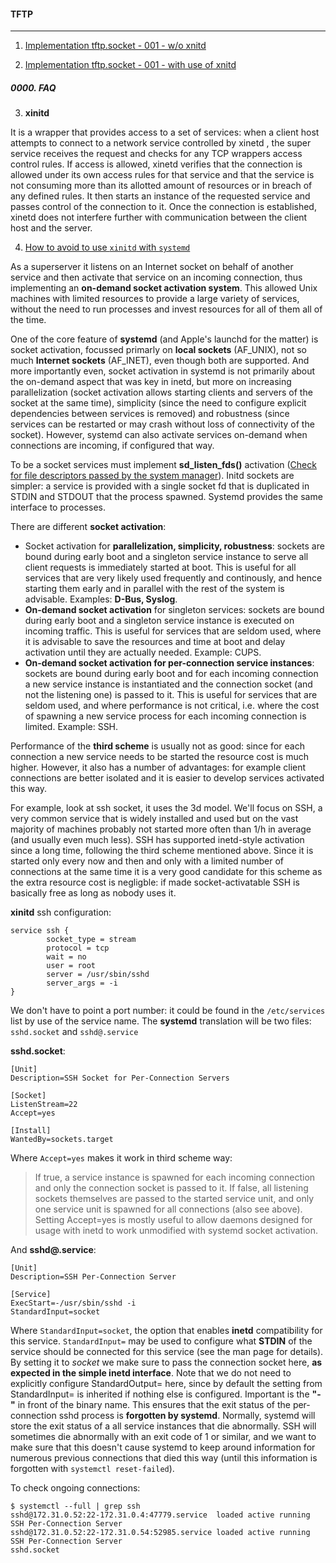 #### TFTP
---------

1. [Implementation tftp.socket - 001 - w/o xnitd](https://linuxhint.com/install_tftp_server_centos7/)

2. [Implementation tftp.socket - 001 - with use of xnitd](http://www.cyberphoton.com/tftp-server-in-rhel7/) 

##### 0000. FAQ

3. **xinitd**

It is a wrapper that provides access to a set of services: when a client host attempts to connect to a network service controlled by xinetd , the super service receives the request and checks for any TCP wrappers access control rules. If access is allowed, xinetd verifies that the connection is allowed under its own access rules for that service and that the service is not consuming more than its allotted amount of resources or in breach of any defined rules. It then starts an instance of the requested service and passes control of the connection to it. Once the connection is established, xinetd does not interfere further with communication between the client host and the server.

4. [How to avoid to use `xinitd` with `systemd`](http://0pointer.de/blog/projects/inetd.html)

As a superserver it listens on an Internet socket on behalf of another service and then activate that service on an incoming connection, thus implementing an **on-demand socket activation system**. This allowed Unix machines with limited resources to provide a large variety of services, without the need to run processes and invest resources for all of them all of the time.

One of the core feature of **systemd** (and Apple's launchd for the matter) is socket activation, focussed primarly on **local sockets** (AF_UNIX), not so much **Internet sockets** (AF_INET), even though both are supported. And more importantly even, socket activation in systemd is not primarily about the on-demand aspect that was key in inetd, but more on increasing parallelization (socket activation allows starting clients and servers of the socket at the same time), simplicity (since the need to configure explicit dependencies between services is removed) and robustness (since services can be restarted or may crash without loss of connectivity of the socket). However, systemd can also activate services on-demand when connections are incoming, if configured that way.

To be a socket services must implement **sd_listen_fds()** activation ([Check for file descriptors passed by the system manager](http://0pointer.de/public/systemd-man/sd_listen_fds.html)). Initd sockets are simpler: a service is provided with a single socket fd that is duplicated in STDIN and STDOUT that the process spawned. Systemd provides the same interface to processes.

There are different **socket activation**:
- Socket activation for **parallelization, simplicity, robustness**: sockets are bound during early boot and a singleton service instance to serve all client requests is immediately started at boot. This is useful for all services that are very likely used frequently and continously, and hence starting them early and in parallel with the rest of the system is advisable. Examples: **D-Bus, Syslog**.
- **On-demand socket activation** for singleton services: sockets are bound during early boot and a singleton service instance is executed on incoming traffic. This is useful for services that are seldom used, where it is advisable to save the resources and time at boot and delay activation until they are actually needed. Example: CUPS.
- **On-demand socket activation for per-connection service instances**: sockets are bound during early boot and for each incoming connection a new service instance is instantiated and the connection socket (and not the listening one) is passed to it. This is useful for services that are seldom used, and where performance is not critical, i.e. where the cost of spawning a new service process for each incoming connection is limited. Example: SSH.

Performance of the **third scheme** is usually not as good: since for each connection a new service needs to be started the resource cost is much higher. However, it also has a number of advantages: for example client connections are better isolated and it is easier to develop services activated this way.

For example, look at ssh socket, it uses the 3d model. We'll focus on SSH, a very common service that is widely installed and used but on the vast majority of machines probably not started more often than 1/h in average (and usually even much less). SSH has supported inetd-style activation since a long time, following the third scheme mentioned above. Since it is started only every now and then and only with a limited number of connections at the same time it is a very good candidate for this scheme as the extra resource cost is negligble: if made socket-activatable SSH is basically free as long as nobody uses it. 

**xinitd** ssh configuration:
```
service ssh {
        socket_type = stream
        protocol = tcp
        wait = no
        user = root
        server = /usr/sbin/sshd
        server_args = -i
}
```
We don't have to point a port number: it could be found in the `/etc/services` list by use of the service name.
The **systemd** translation will be two files: `sshd.socket` and `sshd@.service`

**sshd.socket**:

```
[Unit]
Description=SSH Socket for Per-Connection Servers

[Socket]
ListenStream=22
Accept=yes

[Install]
WantedBy=sockets.target
```

Where `Accept=yes` makes it work in third scheme way:

>If true, a service instance is spawned for each incoming connection and only the connection socket is passed to it. If false, all listening sockets themselves are passed to the started service unit, and only one service unit is spawned for all connections (also see above). Setting Accept=yes is mostly useful to allow daemons designed for usage with inetd to work unmodified with systemd socket activation.

And **sshd@.service**:

```
[Unit]
Description=SSH Per-Connection Server

[Service]
ExecStart=-/usr/sbin/sshd -i
StandardInput=socket
```

Where `StandardInput=socket`, the option that enables **inetd** compatibility for this service. `StandardInput=` may be used to configure what **STDIN** of the service should be connected for this service (see the man page for details). By setting it to *socket* we make sure to pass the connection socket here, **as expected in the simple inetd interface**. Note that we do not need to explicitly configure StandardOutput= here, since by default the setting from StandardInput= is inherited if nothing else is configured. Important is the 
**"-"** in front of the binary name. This ensures that the exit status of the per-connection sshd process is **forgotten by systemd**. Normally, systemd will store the exit status of a all service instances that die abnormally. SSH will sometimes die abnormally with an exit code of 1 or similar, and we want to make sure that this doesn't cause systemd to keep around information for numerous previous connections that died this way (until this information is forgotten with `systemctl reset-failed`).

To check ongoing connections:

```
$ systemctl --full | grep ssh
sshd@172.31.0.52:22-172.31.0.4:47779.service  loaded active running       SSH Per-Connection Server
sshd@172.31.0.52:22-172.31.0.54:52985.service loaded active running       SSH Per-Connection Server
sshd.socket  
```



